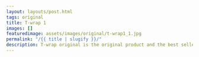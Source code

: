 ```yaml
---
layout: layouts/post.html
tags: original
title: T-wrap 1
images: []
featuredimage: assets/images/original/t-wrap1_1.jpg
permalink: "/{{ title | slugify }}/"
description: T-wrap original is the original product and the best seller in our product arrangment. It takes no time to insert and comes in a great selection of colors and looks
---
```

